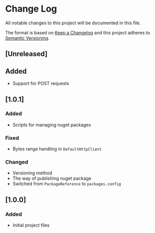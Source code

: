 # Change Log
All notable changes to this project will be documented in this file.

The format is based on [Keep a Changelog](http://keepachangelog.com/)
and this project adheres to [Semantic Versioning](http://semver.org/).

## [Unreleased]
## Added
- Support for POST requests

## [1.0.1]
### Added
- Scripts for managing nuget packages

### Fixed
- Bytes range handling in `DefaultHttpClient`

### Changed
- Versioning method
- The way of publishing nuget package
- Switched from `PackageReference` to `packages.config`

## [1.0.0]
### Added
- Initial project files